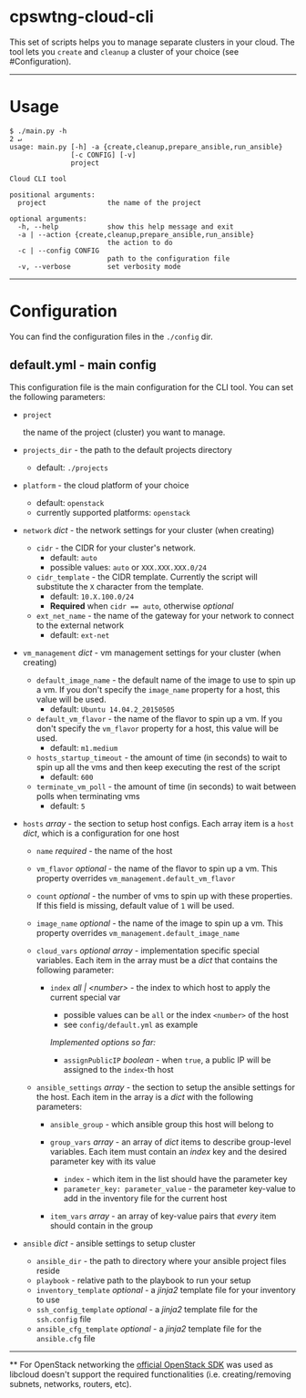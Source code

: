 # cpswtng-cloud-cli

This set of scripts helps you to manage separate clusters in your cloud. The tool lets you `create` and `cleanup` a
cluster of your choice (see #Configuration).

---
# Usage

    $ ./main.py -h                                                                                                            2 ↵
    usage: main.py [-h] -a {create,cleanup,prepare_ansible,run_ansible}
                   [-c CONFIG] [-v]
                   project
    
    Cloud CLI tool
    
    positional arguments:
      project               the name of the project
    
    optional arguments:
      -h, --help            show this help message and exit
      -a | --action {create,cleanup,prepare_ansible,run_ansible}
                            the action to do
      -c | --config CONFIG
                            path to the configuration file
      -v, --verbose         set verbosity mode

---

# Configuration

You can find the configuration files in the `./config` dir.
 
## default.yml - main config

This configuration file is the main configuration for the CLI tool. You can set the following parameters:
 
 * `project`
    
    the name of the project (cluster) you want to manage.
    
 * `projects_dir` - the path to the default projects directory
    * default: `./projects`
   
 * `platform` - the cloud platform of your choice
    * default: `openstack`
    * currently supported platforms: `openstack`
    
 * `network` _dict_ - the network settings for your cluster (when creating)
    * `cidr` - the CIDR for your cluster's network. 
        * default: `auto`
        * possible values: `auto` or `XXX.XXX.XXX.0/24`
    * `cidr_template` - the CIDR template. Currently the script will substitute the `X` character from the template. 
        * default: `10.X.100.0/24`
        * __Required__ when `cidr == auto`, otherwise _optional_ 
    * `ext_net_name` - the name of the gateway for your network to connect to the external network
        * default: `ext-net`
        
 * `vm_management` _dict_ - vm management settings for your cluster (when creating)
    * `default_image_name` - the default name of the image to use to spin up a vm.
        If you don't specify the `image_name` property for a host, this value will be used.
        * default: `Ubuntu 14.04.2_20150505`
    * `default_vm_flavor` - the name of the flavor to spin up a vm.
        If you don't specify the `vm_flavor` property for a host, this value will be used.
        * default: `m1.medium`
    * `hosts_startup_timeout` - the amount of time (in seconds) to wait to spin up all the vms and then keep executing
        the rest of the script
        * default: `600`
    * `terminate_vm_poll` - the amount of time (in seconds) to wait between polls when terminating vms
        * default: `5`
        
 * `hosts` _array_ - the section to setup host configs. Each array item is a `host` _dict_, which is a configuration
                     for one host
    * `name` _required_ - the name of the host
    * `vm_flavor` _optional_ - the name of the flavor to spin up a vm. This property overrides `vm_management.default_vm_flavor`
    * `count` _optional_ - the number of vms to spin up with these properties. If this field is missing, default
                        value of `1` will be used.
    * `image_name` _optional_ - the name of the image to spin up a vm. This property overrides
        `vm_management.default_image_name`
    * `cloud_vars` _optional_ _array_ - implementation specific special variables. Each item in the array must be a
        _dict_ that contains the following parameter:
         * `index` _all | \<number\>_ - the index to which host to apply the current special var
            * possible values can be `all` or the index `<number>` of the host
            * see `config/default.yml` as example
            
            _Implemented options so far:_

            * `assignPublicIP` _boolean_ - when `true`, a public IP will be assigned to the `index`-th host
                
    * `ansible_settings` _array_ - the section to setup the ansible settings for the host. Each item in the array
                                    is a _dict_ with the following parameters:
        * `ansible_group` - which ansible group this host will belong to
        * `group_vars` _array_ - an array of _dict_ items to describe group-level variables. Each item must contain
                                an _index_ key and the desired parameter key with its value
          * `index` - which item in the list should have the parameter key
          * `parameter_key: parameter_value` - the parameter key-value to add in the inventory file for the current host
 
        * `item_vars` _array_ - an array of key-value pairs that _every_ item should contain in the group
                 
 * `ansible` _dict_ - ansible settings to setup cluster
    * `ansible_dir` - the path to directory where your ansible project files reside
    * `playbook` - relative path to the playbook to run your setup
    * `inventory_template` _optional_ - a _jinja2_ template file for your inventory to use
    * `ssh_config_template` _optional_ - a _jinja2_ template file for the `ssh.config` file
    * `ansible_cfg_template` _optional_ - a _jinja2_ template file for the `ansible.cfg` file
                 
                 
---

** For OpenStack networking the
[official OpenStack SDK](http://developer.openstack.org/sdks/python/openstacksdk/users/index.html) was used as libcloud
doesn't support the required functionalities (i.e. creating/removing subnets, networks, routers, etc).